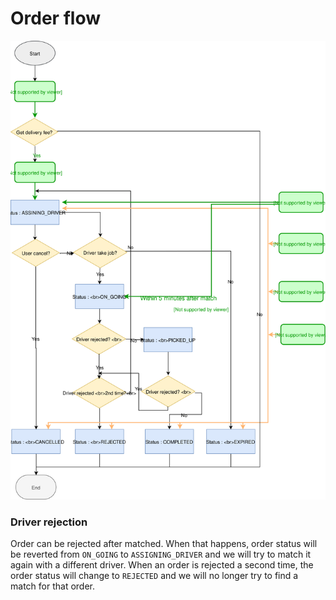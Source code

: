 # Order flow

![order-flow](images/order-flow.svg)

### Driver rejection

Order can be rejected after matched. When that happens, order status will be reverted from `ON_GOING` to `ASSIGNING_DRIVER` and we will try to match it again with a different driver. When an order is rejected a second time, the order status will change to `REJECTED` and we will no longer try to find a match for that order.
